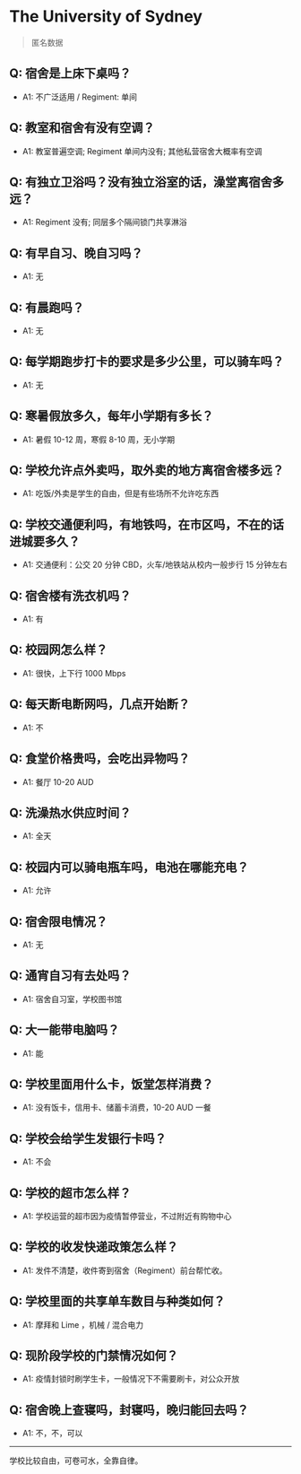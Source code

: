 # The University of Sydney
> 匿名数据
## Q: 宿舍是上床下桌吗？
- A1: 不广泛适用 / Regiment: 单间
## Q: 教室和宿舍有没有空调？
- A1: 教室普遍空调; Regiment 单间内没有; 其他私营宿舍大概率有空调
## Q: 有独立卫浴吗？没有独立浴室的话，澡堂离宿舍多远？
- A1: Regiment 没有; 同层多个隔间锁门共享淋浴
## Q: 有早自习、晚自习吗？
- A1: 无
## Q: 有晨跑吗？
- A1: 无
## Q: 每学期跑步打卡的要求是多少公里，可以骑车吗？
- A1: 无
## Q: 寒暑假放多久，每年小学期有多长？
- A1: 暑假 10-12 周，寒假 8-10 周，无小学期
## Q: 学校允许点外卖吗，取外卖的地方离宿舍楼多远？
- A1: 吃饭/外卖是学生的自由，但是有些场所不允许吃东西
## Q: 学校交通便利吗，有地铁吗，在市区吗，不在的话进城要多久？
- A1: 交通便利：公交 20 分钟 CBD，火车/地铁站从校内一般步行 15 分钟左右
## Q: 宿舍楼有洗衣机吗？
- A1: 有
## Q: 校园网怎么样？
- A1: 很快，上下行 1000 Mbps
## Q: 每天断电断网吗，几点开始断？
- A1: 不
## Q: 食堂价格贵吗，会吃出异物吗？
- A1: 餐厅 10-20 AUD
## Q: 洗澡热水供应时间？
- A1: 全天
## Q: 校园内可以骑电瓶车吗，电池在哪能充电？
- A1: 允许
## Q: 宿舍限电情况？
- A1: 无
## Q: 通宵自习有去处吗？
- A1: 宿舍自习室，学校图书馆
## Q: 大一能带电脑吗？
- A1: 能
## Q: 学校里面用什么卡，饭堂怎样消费？
- A1: 没有饭卡，信用卡、储蓄卡消费，10-20 AUD 一餐
## Q: 学校会给学生发银行卡吗？
- A1: 不会
## Q: 学校的超市怎么样？
- A1: 学校运营的超市因为疫情暂停营业，不过附近有购物中心
## Q: 学校的收发快递政策怎么样？
- A1: 发件不清楚，收件寄到宿舍（Regiment）前台帮忙收。
## Q: 学校里面的共享单车数目与种类如何？
- A1: 摩拜和 Lime ，机械 / 混合电力
## Q: 现阶段学校的门禁情况如何？
- A1: 疫情封锁时刷学生卡，一般情况下不需要刷卡，对公众开放
## Q: 宿舍晚上查寝吗，封寝吗，晚归能回去吗？
- A1: 不，不，可以
***
学校比较自由，可卷可水，全靠自律。